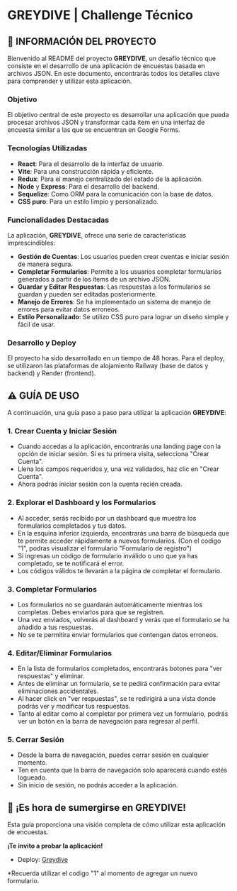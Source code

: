 # **GREYDIVE** | Challenge Técnico 

## **📌 INFORMACIÓN DEL PROYECTO**

Bienvenido al README del proyecto **GREYDIVE**, un desafío técnico que consiste en el desarrollo de una aplicación de encuestas basada en archivos JSON. En este documento, encontrarás todos los detalles clave para comprender y utilizar esta aplicación.

### **Objetivo**

El objetivo central de este proyecto es desarrollar una aplicación que pueda procesar archivos JSON y transformar cada ítem en una interfaz de encuesta similar a las que se encuentran en Google Forms.

### **Tecnologías Utilizadas**

- **React**: Para el desarrollo de la interfaz de usuario.
- **Vite**: Para una construcción rápida y eficiente.
- **Redux**: Para el manejo centralizado del estado de la aplicación.
- **Node** y **Express**: Para el desarrollo del backend.
- **Sequelize**: Como ORM para la comunicación con la base de datos.
- **CSS puro**: Para un estilo limpio y personalizado.

### **Funcionalidades Destacadas**

La aplicación, **GREYDIVE**, ofrece una serie de características imprescindibles:

- **Gestión de Cuentas**: Los usuarios pueden crear cuentas e iniciar sesión de manera segura.
- **Completar Formularios**: Permite a los usuarios completar formularios generados a partir de los ítems de un archivo JSON.
- **Guardar y Editar Respuestas**: Las respuestas a los formularios se guardan y pueden ser editadas posteriormente.
- **Manejo de Errores**: Se ha implementado un sistema de manejo de errores para evitar datos erroneos.
- **Estilo Personalizado**: Se utilizo CSS puro para lograr un diseño simple y fácil de usar.

### **Desarrollo y Deploy**

El proyecto ha sido desarrollado en un tiempo de 48 horas. Para el deploy, se utilizaron las plataformas de alojamiento Railway (base de datos y backend) y Render (frontend).

## **⚠️ GUÍA DE USO**

A continuación, una guía paso a paso para utilizar la aplicación **GREYDIVE**:

### **1. Crear Cuenta y Iniciar Sesión**

- Cuando accedas a la aplicación, encontrarás una landing page con la opción de iniciar sesión. Si es tu primera visita, selecciona "Crear Cuenta".
- Llena los campos requeridos y, una vez validados, haz clic en "Crear Cuenta".
- Ahora podrás iniciar sesión con la cuenta recién creada.

### **2. Explorar el Dashboard y los Formularios**

- Al acceder, serás recibido por un dashboard que muestra los formularios completados y tus datos.
- En la esquina inferior izquierda, encontrarás una barra de búsqueda que te permite acceder rápidamente a nuevos formularios. (Con el codigo "1", podras visualizar el formulario "Formulario de registro")
- Si ingresas un código de formulario inválido o uno que ya has completado, se te notificará el error.
- Los códigos válidos te llevarán a la página de completar el formulario.

### **3. Completar Formularios**

- Los formularios no se guardarán automáticamente mientras los completas. Debes enviarlos para que se registren.
- Una vez enviados, volverás al dashboard y verás que el formulario se ha añadido a tus respuestas.
- No se te permitira enviar formularios que contengan datos erroneos. 

### **4. Editar/Eliminar Formularios**

- En la lista de formularios completados, encontrarás botones para "ver respuestas" y eliminar.
- Antes de eliminar un formulario, se te pedirá confirmación para evitar eliminaciones accidentales.
- Al hacer click en "ver respuestas", se te redirigirá a una vista donde podrás ver y modificar tus respuestas.
- Tanto al editar como al completar por primera vez un formulario, podrás ver un botón en la barra de navegación para regresar al perfil.

### **5. Cerrar Sesión**

- Desde la barra de navegación, puedes cerrar sesión en cualquier momento.
- Ten en cuenta que la barra de navegación solo aparecerá cuando estés logueado.
- Sin inicio de sesión, no podrás acceder a la aplicación.

## **🚀 ¡Es hora de sumergirse en GREYDIVE!**

Esta guía proporciona una visión completa de cómo utilizar esta aplicación de encuestas. 

**¡Te invito a probar la aplicación!**
- Deploy: [Greydive](https://greydive-otxe.onrender.com/)
  
*Recuerda utilizar el codigo "1" al momento de agregar un nuevo formulario. 
